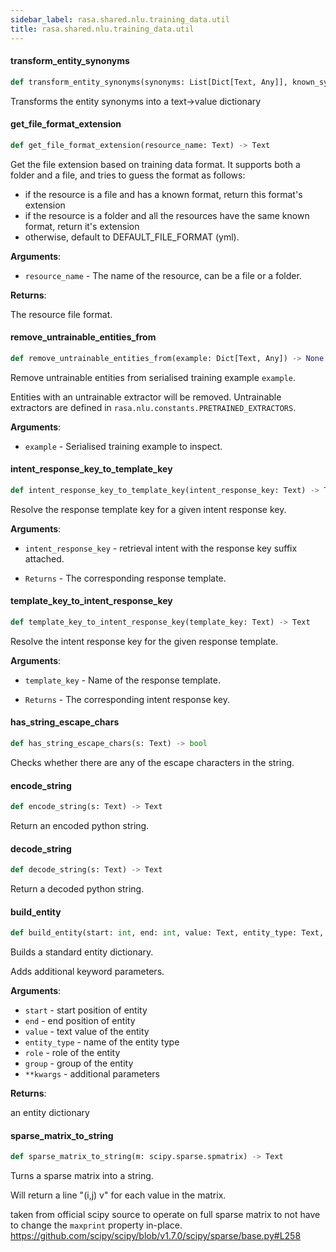```yaml
---
sidebar_label: rasa.shared.nlu.training_data.util
title: rasa.shared.nlu.training_data.util
---
```

#### transform\_entity\_synonyms

```python
def transform_entity_synonyms(synonyms: List[Dict[Text, Any]], known_synonyms: Optional[Dict[Text, Any]] = None) -> Dict[Text, Any]
```

Transforms the entity synonyms into a text-&gt;value dictionary

#### get\_file\_format\_extension

```python
def get_file_format_extension(resource_name: Text) -> Text
```

Get the file extension based on training data format. It supports both a folder and
a file, and tries to guess the format as follows:

- if the resource is a file and has a known format, return this format&#x27;s extension
- if the resource is a folder and all the resources have the
same known format, return it&#x27;s extension
- otherwise, default to DEFAULT_FILE_FORMAT (yml).

**Arguments**:

- `resource_name` - The name of the resource, can be a file or a folder.

**Returns**:

  The resource file format.

#### remove\_untrainable\_entities\_from

```python
def remove_untrainable_entities_from(example: Dict[Text, Any]) -> None
```

Remove untrainable entities from serialised training example `example`.

Entities with an untrainable extractor will be removed. Untrainable extractors
are defined in `rasa.nlu.constants.PRETRAINED_EXTRACTORS`.

**Arguments**:

- `example` - Serialised training example to inspect.

#### intent\_response\_key\_to\_template\_key

```python
def intent_response_key_to_template_key(intent_response_key: Text) -> Text
```

Resolve the response template key for a given intent response key.

**Arguments**:

- `intent_response_key` - retrieval intent with the response key suffix attached.
  
- `Returns` - The corresponding response template.

#### template\_key\_to\_intent\_response\_key

```python
def template_key_to_intent_response_key(template_key: Text) -> Text
```

Resolve the intent response key for the given response template.

**Arguments**:

- `template_key` - Name of the response template.
  
- `Returns` - The corresponding intent response key.

#### has\_string\_escape\_chars

```python
def has_string_escape_chars(s: Text) -> bool
```

Checks whether there are any of the escape characters in the string.

#### encode\_string

```python
def encode_string(s: Text) -> Text
```

Return an encoded python string.

#### decode\_string

```python
def decode_string(s: Text) -> Text
```

Return a decoded python string.

#### build\_entity

```python
def build_entity(start: int, end: int, value: Text, entity_type: Text, role: Optional[Text] = None, group: Optional[Text] = None, **kwargs: Any, ,) -> Dict[Text, Any]
```

Builds a standard entity dictionary.

Adds additional keyword parameters.

**Arguments**:

- `start` - start position of entity
- `end` - end position of entity
- `value` - text value of the entity
- `entity_type` - name of the entity type
- `role` - role of the entity
- `group` - group of the entity
- `**kwargs` - additional parameters
  

**Returns**:

  an entity dictionary

#### sparse\_matrix\_to\_string

```python
def sparse_matrix_to_string(m: scipy.sparse.spmatrix) -> Text
```

Turns a sparse matrix into a string.

Will return a line &quot;(i,j)  v&quot; for each value in the matrix.

taken from official scipy source to operate on full sparse matrix to not have
to change the `maxprint` property in-place.
https://github.com/scipy/scipy/blob/v1.7.0/scipy/sparse/base.py#L258

